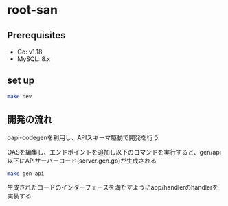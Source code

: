 # root-san

## Prerequisites

- Go: v1.18
- MySQL: 8.x

## set up

```sh
make dev
```

## 開発の流れ

oapi-codegenを利用し、APIスキーマ駆動で開発を行う

OASを編集し、エンドポイントを追加し以下のコマンドを実行すると、gen/api以下にAPIサーバーコード(server.gen.go)が生成される

```sh
make gen-api
```

生成されたコードのインターフェースを満たすようにapp/handlerのhandlerを実装する
